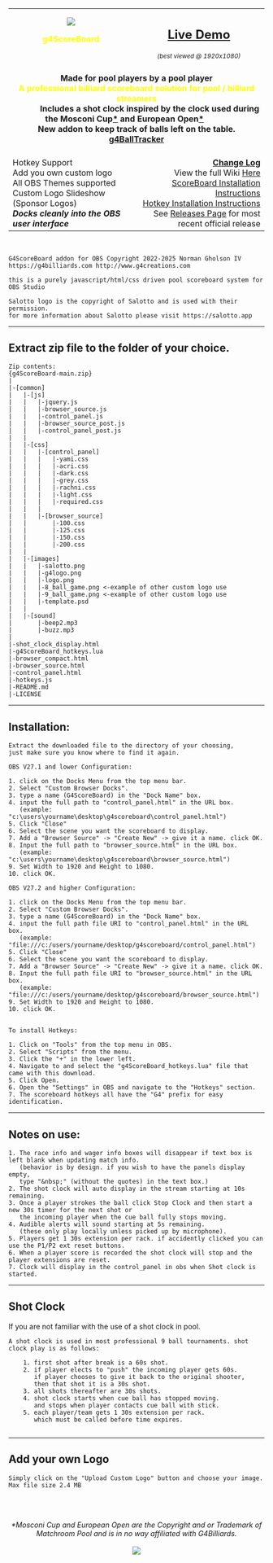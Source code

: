 <div align="center"><table width="100%" border="0"><tr><td><div align="center"><img src="https://g4billiards.com/coinflip/images/9ball_clipart_stylized_100.png"><p style="color:yellow; font-weight:bolder"><b>g4ScoreBoard</b></div></td><td>
<div align="center"><h2><a href="https://g4billiards.com/g4scoreboard_demo/" target="_blank">Live Demo</a></h2><span style="font-size: 12px"><i>(best viewed @ 1920x1080)</i></span></div></td></tr><tr><td colspan="2"><div align="center"><br><b>Made for pool players by a pool player<span style="color: yellow"><br>A professional billiard scoreboard solution for pool / billiard streamers</span><br>&nbsp;&nbsp;&nbsp;&nbsp;&nbsp;&nbsp;&nbsp;&nbsp;&nbsp;&nbsp;&nbsp;&nbsp;Includes a shot clock inspired by the clock used during the Mosconi Cup<a href="#matchroom-pool">*</a> and European Open<a href="#matchroom-pool">*</a></b>&nbsp;&nbsp;&nbsp;&nbsp;&nbsp;&nbsp;&nbsp;&nbsp;&nbsp;&nbsp;&nbsp;<br><b>New addon to keep track of balls left on the table. <a href="https://github.com/ngholson/g4ScoreBoard/wiki/g4BallTracker">g4BallTracker</a></b><br><br></div></td></tr><tr><td><div align="left">Hotkey Support<br>Add  you own custom logo<br>				All OBS Themes supported<br>Custom Logo Slideshow (Sponsor Logos)<br><b><i>Docks cleanly into the OBS user interface</i></b></div></td><td><div align="right"><a href="https://github.com/ngholson/g4ScoreBoard/wiki/Change-Log" target="_blank"><b>Change Log</b></a><br>View the full Wiki <a href="https://github.com/ngholson/g4ScoreBoard/wiki">Here</a>
<br><a href="https://github.com/ngholson/g4ScoreBoard/wiki/Installation-(Scoreboard)" target="_blank">ScoreBoard Installation Instructions</a><br><a href="https://github.com/ngholson/g4ScoreBoard/wiki/Installation-(Scoreboard)" target="_blank">Hotkey Installation Instructions</a><br>See <a href="https://github.com/ngholson/g4ScoreBoard/releases" target="_blank">Releases Page</a> for most recent official release</div></td></tr></table></div><br>


```
G4ScoreBoard addon for OBS Copyright 2022-2025 Norman Gholson IV
https://g4billiards.com http://www.g4creations.com

this is a purely javascript/html/css driven pool scoreboard system for OBS Studio

Salotto logo is the copyright of Salotto and is used with their permission.
for more information about Salotto please visit https://salotto.app
```
-------------------------------------------------------------

## Extract zip file to the folder of your choice.<br>

```
Zip contents:
{g4ScoreBoard-main.zip}
|
|-[common]
|   |-[js]
|   |   |-jquery.js
|   |   |-browser_source.js
|   |   |-control_panel.js
|   |   |-browser_source_post.js
|   |   |-control_panel_post.js
|   |
|   |-[css]
|   |	|-[control_panel]
|   |	|   |-yami.css
|   | 	|   |-acri.css
|   |	|   |-dark.css
|   |	|   |-grey.css
|   |	|   |-rachni.css
|   |	|   |-light.css
|   |   |   |-required.css
|   |	|
|   |	|-[browser_source]
|   |       |-100.css
|   |	    |-125.css
|   |	    |-150.css
|   |       |-200.css
|   |
|   |-[images]
|   |   |-salotto.png
|   |   |-g4logo.png
|   |   |-logo.png
|   |   |-8_ball_game.png <-example of other custom logo use
|   |   |-9_ball_game.png <-example of other custom logo use
|   |   |-template.psd
|   |
|   |-[sound]
|       |-beep2.mp3
|       |-buzz.mp3
|
|-shot_clock_display.html   
|-g4ScoreBoard_hotkeys.lua
|-browser_compact.html
|-browser_source.html   
|-control_panel.html
|-hotkeys.js
|-README.md
|-LICENSE

```
--------------------------------------------------------------

## Installation:
```
Extract the downloaded file to the directory of your choosing, 
just make sure you know where to find it again. 

OBS V27.1 and lower Configuration:
	
1. click on the Docks Menu from the top menu bar.
2. Select "Custom Browser Docks".
3. type a name (G4ScoreBoard) in the "Dock Name" box.
4. input the full path to "control_panel.html" in the URL box. 
   (example: "c:\users\yourname\desktop\g4scoreboard\control_panel.html")
5. Click "Close"
6. Select the scene you want the scoreboard to display.
7. Add a "Browser Source" -> "Create New" -> give it a name. click OK.
8. Input the full path to "browser_source.html" in the URL box.
   (example: "c:\users\yourname\desktop\g4scoreboard\browser_source.html")
9. Set Width to 1920 and Height to 1080. 
10. click OK.

OBS V27.2 and higher Configuration:
	
1. click on the Docks Menu from the top menu bar.
2. Select "Custom Browser Docks".
3. type a name (G4ScoreBoard) in the "Dock Name" box.
4. input the full path file URI to "control_panel.html" in the URL box. 
   (example: "file:///c:/users/yourname/desktop/g4scoreboard/control_panel.html")
5. Click "Close"
6. Select the scene you want the scoreboard to display.
7. Add a "Browser Source" -> "Create New" -> give it a name. click OK.
8. Input the full path file URI to "browser_source.html" in the URL box.
   (example: "file:///c:/users/yourname/desktop/g4scoreboard/browser_source.html")
9. Set Width to 1920 and Height to 1080. 
10. click OK.

	
To install Hotkeys:
	
1. Click on "Tools" from the top menu in OBS.
2. Select "Scripts" from the menu.
3. Click the "+" in the lower left.
4. Navigate to and select the "g4ScoreBoard_hotkeys.lua" file that came with this download.
5. Click Open.  
6. Open the "Settings" in OBS and navigate to the "Hotkeys" section.
7. The scoreboard hotkeys all have the "G4" prefix for easy identification.
```
--------------------------------------------------------------

## Notes on use:  
```
1. The race info and wager info boxes will disappear if text box is left blank when updating match info.
   (behavior is by design. if you wish to have the panels display empty,
   type "&nbsp;" (without the quotes) in the text box.)
2. The shot clock will auto display in the stream starting at 10s remaining.
3. Once a player strokes the ball click Stop Clock and then start a new 30s timer for the next shot or
   the incoming player when the cue ball fully stops moving.
4. Audible alerts will sound starting at 5s remaining. 
   (these only play locally unless picked up by microphone).
5. Players get 1 30s extension per rack. if accidently clicked you can use the P1/P2 ext reset buttons. 
6. When a player score is recorded the shot clock will stop and the player extensions are reset. 
7. Clock will display in the control_panel in obs when Shot clock is started. 
```	
---------------------------------------------------------------


## Shot Clock
If you are not familiar with the use of a shot clock in pool.
```
A shot clock is used in most professional 9 ball tournaments. shot clock play is as follows:

	1. first shot after break is a 60s shot. 
	2. if player elects to "push" the incoming player gets 60s. 
	   if player chooses to give it back to the original shooter, 
	   then that shot it is a 30s shot. 
	3. all shots thereafter are 30s shots.
	4. shot clock starts when cue ball has stopped moving.
	   and stops when player contacts cue ball with stick. 
	5. each player/team gets 1 30s extension per rack. 
	   which must be called before time expires.
									
```	   

---------------------------------------------------------------

## Add your own Logo
```
Simply click on the "Upload Custom Logo" button and choose your image.
Max file size 2.4 MB 

```
<br><br>
<a id="user-content-matchroom-pool" class="anchor" aria-hidden="true" href="#matchroom-pool"></a><div align="center"><i>*Mosconi Cup and European Open are the Copyright and or Trademark of Matchroom Pool and is in no way affiliated with G4Billiards.</i><br><br><img src="https://g4billiards.com/coinflip/images/9ball_clipart_stylized_100.png"></div><br><br>
